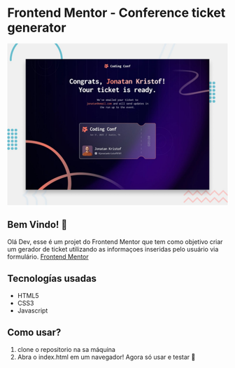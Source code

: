 # Frontend Mentor - Conference ticket generator

![Design preview for the Conference ticket generator coding challenge](./preview.jpg)

## Bem Vindo! 👋

Olá Dev, esse é um projet do Frontend Mentor que tem como objetivo criar um gerador de ticket utilizando as informaçoes inseridas pelo usuário via formulário.
[Frontend Mentor](https://www.frontendmentor.io) 



## Tecnologías usadas 
- HTML5
- CSS3
- Javascript
  
## Como usar?
1. clone o repositorio na sa máquina
2. Abra o index.html em um navegador!
Agora só usar e testar 🚀
